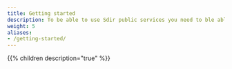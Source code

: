 ```yaml
---
title: Getting started
description: To be able to use Sdir public services you need to ble able to authenticate to Sdir and have the necessary permissions 
weight: 5
aliases:
- /getting-started/
---
```


<!-- Med våre [åpne API-er](/docs/api/) kan du integrere dine eksterne system mot eksisterende tjenester i Altinn. Du trenger ikke være tjenesteeier for å gjøre dette.
For bruk av produktet “[Digital post til virksomheter](/docs/utviklingsguider/digital-post-til-virksomheter/)” trenger du heller ikke skrive under på en avtale,
men må signere bruksvilkår. -->

<!-- Resten av våre produkter krever at din organisasjon er [tjenesteeier](https://www.altinndigital.no/kom-i-gang/guide-kom-i-gang-med-altinn/) i Altinn.
Du kan sjekke [her](https://www.altinn.no/om-altinn/om-altinn-samarbeidet/) om din etat eller kommune allerede bruker oss.
Som tjenesteeier får du tilgang til en [ekstra del av Altinns API-er](/docs/api/tjenesteeiere/), og du kan produksjonssette tjenester gjennom våre verktøy TUL og Altinn Studio.
Statlige etater, direktorater, tilsyn eller fylkeskommuner og kommuner kan bli tjenesteeiere i Altinn.

## Kom i gang som tjenesteeier
Dersom organisasjonen din er tjenesteeier i Altinn kan du utvikle digitale tjenester ved hjelp av våre verktøy og API-er. 

### Skal du bruke TUL eller Altinn Studio?
Nå kan [Altinn Studio](/docs/altinn-studio), Altinns nye utviklingsløsning og sky-baserte infrastruktur, tas i bruk.
I første omgang vil du kunne lage enkle applikasjoner, og de funksjonelle behovene til de som er piloter vil ha fokus.

Skal du utvikle en kompleks tjeneste med avansert logikk anbefaler vi at du tar kontakt med oss for en vurdering.

### Tilgang til systemer
Når du er ny som tjeneseeier får du tilgang til et eget område/oversikt for på Altinn digitalisering.
Den som er serviceleder hos din etat eller kommune kan selv gi tilgang til kolleger som skal jobbe med Altinn. 

Ut over det trengs det tilgang til verktøyer og webløsninger for integrasjon.

**[Hvilke tilganger trenger jeg?](tilganger/)**

### Hva nå? 
Når du har fått tilgangene du trenger, kan du følge [brukerveiledningene under TUL](../tul/) eller en av våre [utviklingsguider](../utviklingsguider)
for å sette opp og produksjonssette din tjeneste. Du velger om du vil ta i bruk produktene som de er eller integrere dem i ditt eget grensesnitt ved hjelp av API. -->


{{% children description="true" %}}
